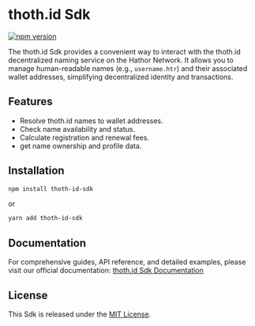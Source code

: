 # thoth.id Sdk

[![npm version](https://img.shields.io/npm/v/thoth-id-sdk.svg)](https://www.npmjs.com/package/thoth-id-sdk)

The thoth.id Sdk provides a convenient way to interact with the thoth.id decentralized naming service on the Hathor Network. It allows you to manage human-readable names (e.g., `username.htr`) and their associated wallet addresses, simplifying decentralized identity and transactions.

## Features

*   Resolve thoth.id names to wallet addresses.
*   Check name availability and status.
*   Calculate registration and renewal fees.
*   get name ownership and profile data.

## Installation

```bash
npm install thoth-id-sdk
```

or

```bash
yarn add thoth-id-sdk
```

## Documentation

For comprehensive guides, API reference, and detailed examples, please visit our official documentation:
[thoth.id Sdk Documentation](https://docs.thoth.id)

## License

This Sdk is released under the [MIT License](LICENSE).
